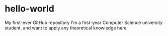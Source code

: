 # hello-world
My first-ever GitHub repository
I'm a first-year Computer Science university student, and want to apply any theoretical knowledge here
